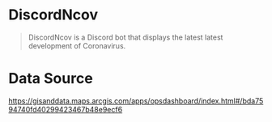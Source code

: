 # DiscordNcov

> DiscordNcov is a Discord bot that displays the latest latest development of Coronavirus.

# Data Source
https://gisanddata.maps.arcgis.com/apps/opsdashboard/index.html#/bda7594740fd40299423467b48e9ecf6